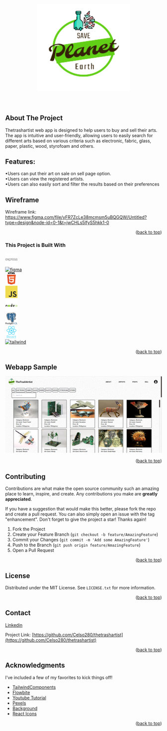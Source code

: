 <p align='center'>
  <img src="./client/public/MyLogo.png" width="300" height="280">
</p>

<!-- PROJECT LOGO -->
<br />

<div align="center">

  <h1 align="center"></h1>
    
</div>


<!-- ABOUT THE PROJECT -->
## About The Project
Thetrashartist web app is designed to help users to buy and sell their arts.
The app is intuitive and user-friendly, allowing users to easily search for different arts based on various criteria such as electronic, fabric, glass, paper, plastic, wood, styrofoam and others.
         

## Features:
•Users can put their art on sale on sell page option. <br>
•Users can view the registered artists. <br>
•Users can also easily sort and filter the results based on their preferences <br>

## Wireframe
Wireframe link: https://www.figma.com/file/yFR7ZcLe38mcmsm5uBQGQW/Untitled?type=design&node-id=0-1&t=jwCHLs5lfyS5hkk1-0


<p align="right">(<a href="#readme-top">back to top</a>)</p>



### This Project is Built With

<a href="https://expressjs.com" target="_blank" rel="noreferrer"> <img src="https://raw.githubusercontent.com/devicons/devicon/master/icons/express/express-original-wordmark.svg" alt="express" width="40" height="40"/> </a> <br>
<a href="https://www.figma.com/" target="_blank" rel="noreferrer"> <img src="https://www.vectorlogo.zone/logos/figma/figma-icon.svg" alt="figma" width="40" height="40"/> </a> <br>
<a href="https://www.w3.org/html/" target="_blank" rel="noreferrer"> <img src="https://raw.githubusercontent.com/devicons/devicon/master/icons/html5/html5-original-wordmark.svg" alt="html5" width="40" height="40"/> </a> <br>
<a href="https://developer.mozilla.org/en-US/docs/Web/JavaScript" target="_blank" rel="noreferrer"> <img src="https://raw.githubusercontent.com/devicons/devicon/master/icons/javascript/javascript-original.svg" alt="javascript" width="40" height="40"/> </a> <br>
<a href="https://nodejs.org" target="_blank" rel="noreferrer"> <img src="https://raw.githubusercontent.com/devicons/devicon/master/icons/nodejs/nodejs-original-wordmark.svg" alt="nodejs" width="40" height="40"/> </a> <br>
<a href="https://www.postgresql.org" target="_blank" rel="noreferrer"> <img src="https://raw.githubusercontent.com/devicons/devicon/master/icons/postgresql/postgresql-original-wordmark.svg" alt="postgresql" width="40" height="40"/> </a> <br>
<a href="https://reactjs.org/" target="_blank" rel="noreferrer"> <img src="https://raw.githubusercontent.com/devicons/devicon/master/icons/react/react-original-wordmark.svg" alt="react" width="40" height="40"/> </a> <br>
<a href="https://tailwindcss.com/" target="_blank" rel="noreferrer"> <img src="https://www.vectorlogo.zone/logos/tailwindcss/tailwindcss-icon.svg" alt="tailwind" width="40" height="40"/> </a><br>

<p align="right">(<a href="#readme-top">back to top</a>)</p>


<!-- USAGE EXAMPLES -->
## Webapp Sample

![image](./client/public/tta.png)



<p align="right">(<a href="#readme-top">back to top</a>)</p>


<!-- CONTRIBUTING -->
## Contributing

Contributions are what make the open source community such an amazing place to learn, inspire, and create. Any contributions you make are **greatly appreciated**.

If you have a suggestion that would make this better, please fork the repo and create a pull request. You can also simply open an issue with the tag "enhancement".
Don't forget to give the project a star! Thanks again!

1. Fork the Project
2. Create your Feature Branch (`git checkout -b feature/AmazingFeature`)
3. Commit your Changes (`git commit -m 'Add some AmazingFeature'`)
4. Push to the Branch (`git push origin feature/AmazingFeature`)
5. Open a Pull Request

<p align="right">(<a href="#readme-top">back to top</a>)</p>



<!-- LICENSE -->
## License

Distributed under the MIT License. See `LICENSE.txt` for more information.

<p align="right">(<a href="#readme-top">back to top</a>)</p>



<!-- CONTACT -->
## Contact

[Linkedin](https://www.linkedin.com/in/celso-diamante-0b8b8325b/)

Project Link: [https://github.com/Celso280/thetrashartist](https://github.com/Celso280/thetrashartist)

<p align="right">(<a href="#readme-top">back to top</a>)</p>



<!-- ACKNOWLEDGMENTS -->
## Acknowledgments

I've included a few of my favorites to kick things off!

* [TailwindComponents](https://tailwindcomponents.com/)
* [Flowbite](https://flowbite.com/)
* [Youtube Tutorial](https://www.youtube.com/@codecommerce)
* [Pexels](https://www.pexels.com/)
* [Background](https://www.toptal.com/designers/subtlepatterns/  )
* [React Icons](https://react-icons.github.io/react-icons/search)

<p align="right">(<a href="#readme-top">back to top</a>)</p>
